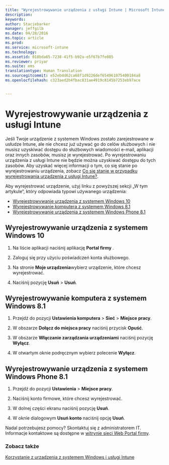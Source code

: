 ```yaml
---
title: "Wyrejestrowywanie urządzenia z usługi Intune | Microsoft Intune"
description: 
keywords: 
author: Staciebarker
manager: jeffgilb
ms.date: 04/28/2016
ms.topic: article
ms.prod: 
ms.service: microsoft-intune
ms.technology: 
ms.assetid: 018bda65-7238-41f5-b92a-e5f67b7fe085
ms.reviewer: priyar
ms.suite: ems
translationtype: Human Translation
ms.sourcegitcommit: e52ebdd62ca68f1d9226def654961075400184a8
ms.openlocfilehash: c323aed2b4fbac831ae4919c8145b7253eb97ace


---
```



# Wyrejestrowywanie urządzenia z usługi Intune

Jeśli Twoje urządzenie z systemem Windows zostało zarejestrowane w usłudze Intune, ale nie chcesz już używać go do celów służbowych i nie musisz uzyskiwać dostępu do służbowych wiadomości e-mail, aplikacji oraz innych zasobów, musisz je wyrejestrować. Po wyrejestrowaniu urządzenia z usługi Intune nie będzie można uzyskiwać dostępu do tych zasobów. Aby uzyskać więcej informacji o tym, co się stanie po wyrejestrowaniu urządzenia, zobacz [Co się stanie w przypadku wyrejestrowania urządzenia z usługi Intune?](what-happens-if-you-unenroll-your-device-from-intune-windows.md).

Aby wyrejestrować urządzenie, użyj linku z powyższej sekcji „W tym artykule”, który odpowiada typowi używanego urządzenia:

-   [Wyrejestrowywanie urządzenia z systemem Windows 10](#unenroll-your-windows-10-device)
-   [Wyrejestrowywanie komputera z systemem Windows 8.1](#unenroll-your-windows-8-1-computer)
-   [Wyrejestrowywanie urządzenia z systemem Windows Phone 8.1](#unenroll-your-windows-phone-8-1-device)

## Wyrejestrowywanie urządzenia z systemem Windows 10

1.  Na liście aplikacji naciśnij aplikację **Portal firmy** .

2.  Zaloguj się przy użyciu poświadczeń konta służbowego.

3.  Na stronie **Moje urządzenia**wybierz urządzenie, które chcesz wyrejestrować.

4.  Naciśnij pozycję **Usuń** &gt; **Usuń**.

## Wyrejestrowywanie komputera z systemem Windows 8.1

1.  Przejdź do pozycji **Ustawienia komputera** &gt; **Sieć** &gt; **Miejsce pracy**.

2.  W obszarze **Dołącz do miejsca pracy** naciśnij przycisk **Opuść**.

3.  W obszarze **Włączanie zarządzania urządzeniami** naciśnij pozycję **Wyłącz**.

4.  W otwartym oknie podręcznym wybierz polecenie **Wyłącz**.

## Wyrejestrowywanie urządzenia z systemem Windows Phone 8.1

1.  Przejdź do pozycji **Ustawienia** &gt; **Miejsce pracy**.

2.  Naciśnij konto firmowe, które chcesz wyrejestrować.

3.  W dolnej części ekranu naciśnij pozycję **Usuń**.

4.  W oknie dialogowym **Usuń konto** naciśnij opcję **Usuń**.

Nadal potrzebujesz pomocy? Skontaktuj się z administratorem IT. Informacje kontaktowe są dostępne w [witrynie sieci Web Portal firmy](http://portal.manage.microsoft.com).

### Zobacz także
[Korzystanie z urządzenia z systemem Windows i usługi Intune](using-your-windows-device-with-intune.md)


<!--HONumber=Jun16_HO4-->


